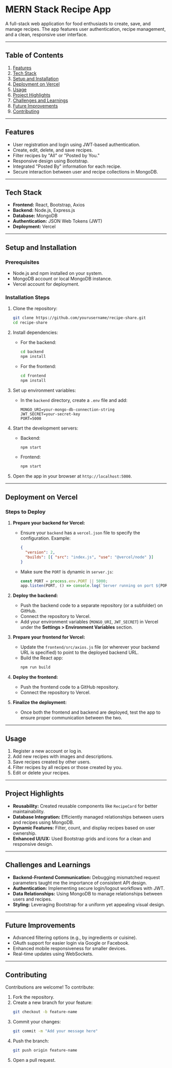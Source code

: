 # **MERN Stack Recipe App**

A full-stack web application for food enthusiasts to create, save, and manage recipes. The app features user authentication, recipe management, and a clean, responsive user interface.

---

## **Table of Contents**

1. [Features](#features)
2. [Tech Stack](#tech-stack)
3. [Setup and Installation](#setup-and-installation)
4. [Deployment on Vercel](#deployment-on-vercel)
5. [Usage](#usage)
6. [Project Highlights](#project-highlights)
7. [Challenges and Learnings](#challenges-and-learnings)
8. [Future Improvements](#future-improvements)
9. [Contributing](#contributing)

---

## **Features**

- User registration and login using JWT-based authentication.
- Create, edit, delete, and save recipes.
- Filter recipes by "All" or "Posted by You."
- Responsive design using Bootstrap.
- Integrated "Posted By" information for each recipe.
- Secure interaction between user and recipe collections in MongoDB.

---

## **Tech Stack**

- **Frontend:** React, Bootstrap, Axios
- **Backend:** Node.js, Express.js
- **Database:** MongoDB
- **Authentication:** JSON Web Tokens (JWT)
- **Deployment:** Vercel

---

## **Setup and Installation**

### **Prerequisites**

- Node.js and npm installed on your system.
- MongoDB account or local MongoDB instance.
- Vercel account for deployment.

### **Installation Steps**

1. Clone the repository:

   ```bash
   git clone https://github.com/yourusername/recipe-share.git
   cd recipe-share
   ```

2. Install dependencies:

   - For the backend:
     ```bash
     cd backend
     npm install
     ```
   - For the frontend:
     ```bash
     cd frontend
     npm install
     ```

3. Set up environment variables:

   - In the `backend` directory, create a `.env` file and add:
     ```env
     MONGO_URI=your-mongo-db-connection-string
     JWT_SECRET=your-secret-key
     PORT=5000
     ```

4. Start the development servers:

   - Backend:
     ```bash
     npm start
     ```
   - Frontend:
     ```bash
     npm start
     ```

5. Open the app in your browser at `http://localhost:5000`.

---

## **Deployment on Vercel**

### **Steps to Deploy**

1. **Prepare your backend for Vercel:**

   - Ensure your `backend` has a `vercel.json` file to specify the configuration. Example:
     ```json
     {
       "version": 2,
       "builds": [{ "src": "index.js", "use": "@vercel/node" }]
     }
     ```
   - Make sure the `PORT` is dynamic in `server.js`:
     ```js
     const PORT = process.env.PORT || 5000;
     app.listen(PORT, () => console.log(`Server running on port ${PORT}`));
     ```

2. **Deploy the backend:**

   - Push the backend code to a separate repository (or a subfolder) on GitHub.
   - Connect the repository to Vercel.
   - Add your environment variables (`MONGO_URI`, `JWT_SECRET`) in Vercel under the **Settings > Environment Variables** section.

3. **Prepare your frontend for Vercel:**

   - Update the `frontend/src/axios.js` file (or wherever your backend URL is specified) to point to the deployed backend URL.
   - Build the React app:
     ```bash
     npm run build
     ```

4. **Deploy the frontend:**

   - Push the frontend code to a GitHub repository.
   - Connect the repository to Vercel.

5. **Finalize the deployment:**
   - Once both the frontend and backend are deployed, test the app to ensure proper communication between the two.

---

## **Usage**

1. Register a new account or log in.
2. Add new recipes with images and descriptions.
3. Save recipes created by other users.
4. Filter recipes by all recipes or those created by you.
5. Edit or delete your recipes.

---

## **Project Highlights**

- **Reusability:** Created reusable components like `RecipeCard` for better maintainability.
- **Database Integration:** Efficiently managed relationships between users and recipes using MongoDB.
- **Dynamic Features:** Filter, count, and display recipes based on user ownership.
- **Enhanced UI/UX:** Used Bootstrap grids and icons for a clean and responsive design.

---

## **Challenges and Learnings**

- **Backend-Frontend Communication:** Debugging mismatched request parameters taught me the importance of consistent API design.
- **Authentication:** Implementing secure login/logout workflows with JWT.
- **Data Relationships:** Using MongoDB to manage relationships between users and recipes.
- **Styling:** Leveraging Bootstrap for a uniform yet appealing visual design.

---

## **Future Improvements**

- Advanced filtering options (e.g., by ingredients or cuisine).
- OAuth support for easier login via Google or Facebook.
- Enhanced mobile responsiveness for smaller devices.
- Real-time updates using WebSockets.

---

## **Contributing**

Contributions are welcome! To contribute:

1. Fork the repository.
2. Create a new branch for your feature:
   ```bash
   git checkout -b feature-name
   ```
3. Commit your changes:
   ```bash
   git commit -m "Add your message here"
   ```
4. Push the branch:
   ```bash
   git push origin feature-name
   ```
5. Open a pull request.
